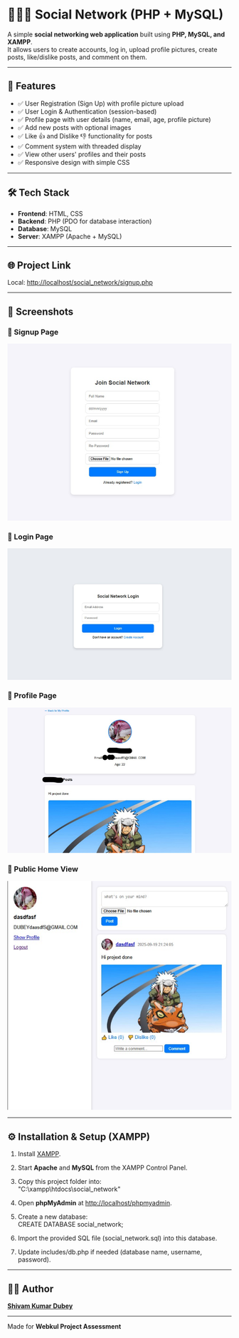 # 🧑‍🤝‍🧑 Social Network (PHP + MySQL)

A simple **social networking web application** built using **PHP, MySQL, and XAMPP**.  
It allows users to create accounts, log in, upload profile pictures, create posts, like/dislike posts, and comment on them.

---

## 🚀 Features
- ✅ User Registration (Sign Up) with profile picture upload  
- ✅ User Login & Authentication (session-based)  
- ✅ Profile page with user details (name, email, age, profile picture)  
- ✅ Add new posts with optional images  
- ✅ Like 👍 and Dislike 👎 functionality for posts  
- ✅ Comment system with threaded display  
- ✅ View other users' profiles and their posts  
- ✅ Responsive design with simple CSS  

---

## 🛠️ Tech Stack
- **Frontend**: HTML, CSS  
- **Backend**: PHP (PDO for database interaction)  
- **Database**: MySQL  
- **Server**: XAMPP (Apache + MySQL)  

---

## 🌐 Project Link
Local: [http://localhost/social_network/signup.php](http://localhost/social_network/signup.php)  

---

## 📸 Screenshots

### 📝 Signup Page
![Signup](assets/screenshots/signup.jpg)

### 🔑 Login Page
![Login](assets/screenshots/login.jpg)

### 👤 Profile Page
![Profile](assets/screenshots/profile.jpg)

### 👥 Public Home View
![Profile View](assets/screenshots/home.jpg)

---

## ⚙️ Installation & Setup (XAMPP)

1. Install [XAMPP](https://www.apachefriends.org/).  
2. Start **Apache** and **MySQL** from the XAMPP Control Panel.  
3. Copy this project folder into:  
"C:\xampp\htdocs\social_network"

4. Open **phpMyAdmin** at [http://localhost/phpmyadmin](http://localhost/phpmyadmin).  
5. Create a new database:  
CREATE DATABASE social_network;
6. Import the provided SQL file (social_network.sql) into this database.

7. Update includes/db.php if needed (database name, username, password).

---

## 👨‍💻 Author
**[Shivam Kumar Dubey](https://github.com/kuro-shiv)**  

---
Made for **Webkul Project Assessment**







